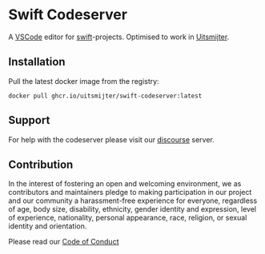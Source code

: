 # Swift Codeserver
A [VSCode](https://code.visualstudio.com) editor for [swift](https://www.swift.org)-projects.
Optimised to work in [Uitsmijter](https://uitsmijter.io). 

## Installation

Pull the latest docker image from the registry: 
```shell
docker pull ghcr.io/uitsmijter/swift-codeserver:latest
```

## Support
For help with the codeserver please visit our [discourse](https://discourse.uitsmijter.io) server.

## Contribution

In the interest of fostering an open and welcoming environment, we as contributors and 
maintainers pledge to making participation in our project and our community a 
harassment-free experience for everyone, regardless of age, body size, disability, 
ethnicity, gender identity and expression, level of experience, nationality, personal 
appearance, race, religion, or sexual identity and orientation.

Please read our [Code of Conduct](https://docs.uitsmijter.io/contribution/codeofconduct/)
